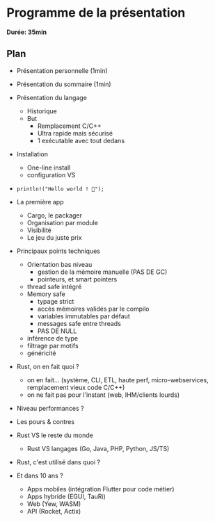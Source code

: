 # Programme de la présentation

**Durée: 35min**

## Plan

* Présentation personnelle (1min)

* Présentation du sommaire (1min)

* Présentation du langage
    * Historique
    * But
        * Remplacement C/C++
        * Ultra rapide mais sécurisé
        * 1 exécutable avec tout dedans

* Installation
    * One-line install
    * configuration VS

* `println!("Hello world ! 🦀");`

* La première app
    * Cargo, le packager
    * Organisation par module
    * Visibilité
    * Le jeu du juste prix

* Principaux points techniques
    * Orientation bas niveau
        * gestion de la mémoire manuelle (PAS DE GC)
        * pointeurs, et smart pointers
    * thread safe intégré
    * Memory safe
        * typage strict
        * accès mémoires validés par le compilo
        * variables immutables par défaut
        * messages safe entre threads
        * PAS DE NULL
    * inférence de type
    * filtrage par motifs
    * généricité

* Rust, on en fait quoi ?
    * on en fait... (système, CLI, ETL, haute perf, micro-webservices, remplacement vieux code C/C++)
    * on ne fait pas pour l'instant (web, IHM/clients lourds)

* Niveau performances ?

* Les pours & contres

* Rust VS le reste du monde
    * Rust VS langages (Go, Java, PHP, Python, JS/TS)

* Rust, c'est utilisé dans quoi ?

* Et dans 10 ans ?
    * Apps mobiles (intégration Flutter pour code métier)
    * Apps hybride (EGUI, TauRi)
    * Web (Yew, WASM)
    * API (Rocket, Actix)